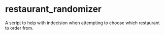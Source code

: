 # restaurant_randomizer
A script to help with indecision when attempting to choose which restaurant to order from.
